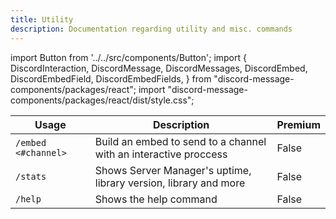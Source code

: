```yaml
---
title: Utility
description: Documentation regarding utility and misc. commands
---
```


import Button from '../../src/components/Button';
import {
  DiscordInteraction,
  DiscordMessage,
  DiscordMessages,
  DiscordEmbed,
  DiscordEmbedField,
  DiscordEmbedFields,
} from "discord-message-components/packages/react";
import "discord-message-components/packages/react/dist/style.css";

| Usage      | Description | Premium |
| ----------- | ----------- | ----------- | 
| <code>/embed &lt;#channel&gt; </code>      | Build an embed to send to a channel with an interactive proccess       |   False        |
| <code>/stats</code>      | Shows Server Manager's uptime, library version, library and more       |   False        |
| <code>/help</code>      | Shows the help command       |   False        |

